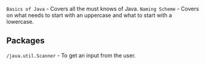 `Basics of Java` - Covers all the must knows of Java.
`Naming Scheme` - Covers on what needs to start with an uppercase and what to start with a lowercase.

## Packages
`/java.util.Scanner` - To get an input from the user.